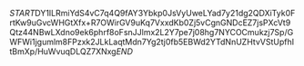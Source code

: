 $START$DY1ILRmiYdS4vC7q4Q9fAY3Ybkp0JsVyUweLYad7y21dg2QDXiTyk0FrtKw9uGvcWHGtXfx+R7OWirGV9uKq7VxxdKb0Zj5vCgnGNDcEZ7jsPXcVt9Qtz44NBwLXdno9ek6phrf8oFsnJJlmx2L2Y7pe7j08hg7NYCOCmukzj7Sp/GWFWi1jgumlm8FPzxk2JLkLaqtMdn7Yg2tj0fb5EBWd2YTdNnUZHtvVStUpfhItBmXp/HuWvuqDLQZ7XNxg$END$